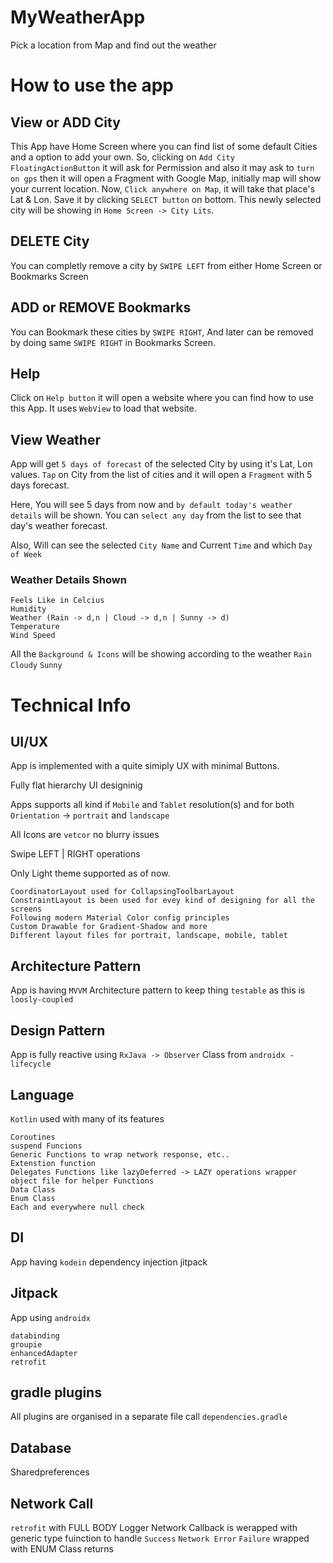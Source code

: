 # MyWeatherApp
Pick a location from Map and find out the weather 

# How to use the app

## View or ADD City

This App have Home Screen where you can find list of some default Cities and a option to add your own.
So, clicking on `Add City FloatingActionButton` it will ask for Permission and also it may ask to `turn on gps` then it will open a Fragment with Google Map, initially map will show your current location.
Now, `Click anywhere on Map`, it will take that place's Lat & Lon. Save it by clicking `SELECT button` on bottom.
This newly selected city will be showing in `Home Screen -> City Lits`.

## DELETE City

You can completly remove a city by `SWIPE LEFT` from either Home Screen or Bookmarks Screen

## ADD or REMOVE Bookmarks

You can Bookmark these cities by `SWIPE RIGHT`, And later can be removed by doing same `SWIPE RIGHT` in Bookmarks Screen.

## Help

Click on `Help button` it will open a website where you can find how to use this App. It uses `WebView` to load that website.

## View Weather

App will get `5 days of forecast` of the selected City by using it's Lat, Lon values. `Tap` on City from the list of cities and it will open a `Fragment` with 5 days forecast.

Here, You will see 5 days from now and `by default today's weather details` will be shown. You can `select any day` from the list to see that day's weather forecast.

Also, Will can see the selected `City Name` and Current `Time` and which `Day of Week`

### Weather Details Shown
```
Feels Like in Celcius
Humidity
Weather (Rain -> d,n | Cloud -> d,n | Sunny -> d)
Temperature
Wind Speed
```
All the `Background & Icons` will be showing according to the weather `Rain` `Cloudy` `Sunny`

# Technical Info

## UI/UX

App is implemented with a quite simiply UX with minimal Buttons.

Fully flat hierarchy UI designinig

Apps supports all kind if `Mobile` and `Tablet` resolution(s) and for both `Orientation` -> `portrait` and `landscape`

All Icons are `vetcor` no blurry issues

Swipe LEFT | RIGHT operations

Only Light theme supported as of now.

```
CoordinatorLayout used for CollapsingToolbarLayout
ConstraintLayout is been used for evey kind of designing for all the screens
Following modern Material Color config principles
Custom Drawable for Gradient-Shadow and more
Different layout files for portrait, landscape, mobile, tablet
```

## Architecture Pattern

App is having `MVVM` Architecture pattern to keep thing `testable` as this is `loosly-coupled`

## Design Pattern

App is fully reactive using `RxJava -> Observer` Class from `androidx - lifecycle`

## Language

`Kotlin` used with many of its features
```
Coroutines
suspend Funcions
Generic Functions to wrap network response, etc..
Extenstion function
Delegates Functions like lazyDeferred -> LAZY operations wrapper
object file for helper Functions
Data Class
Enum Class
Each and everywhere null check
```

## DI

App having `kodein` dependency injection jitpack

## Jitpack

App using `androidx`
```
databinding
groupie
enhancedAdapter
retrofit
```

## gradle plugins

All plugins are organised in a separate file call `dependencies.gradle`

## Database

Sharedpreferences

## Network Call

`retrofit` with FULL BODY Logger
Network Callback is werapped with generic type fuinction to handle `Success` `Network Error` `Failure` wrapped with ENUM Class returns
